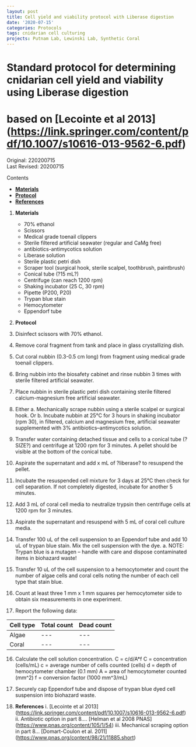 ```yaml
---
layout: post
title: Cell yield and viability protocol with Liberase digestion
date: '2020-07-15'
categories: Protocols
tags: cnidarian cell culturing
projects: Putnam Lab, Lewinski Lab, Synthetic Coral
---
```


# Standard protocol for determining cnidarian cell yield and viability using Liberase digestion
# based on [Lecointe et al 2013] (https://link.springer.com/content/pdf/10.1007/s10616-013-9562-6.pdf)

Original: 220200715  
Last Revised: 20200715  

Contents  
- [**Materials**](#Materials)    
- [**Protocol**](#Protocol)  
- [**References**](#References)  

1. <a name="Materials"></a> **Materials**
    - 70% ethanol
    - Scissors
    - Medical grade toenail clippers
    - Sterile filtered artificial seawater (regular and CaMg free)
    - antibiotics-antimycotics solution
    - Liberase solution
    - Sterile plastic petri dish
    - Scraper tool (surgical hook, sterile scalpel, toothbrush, paintbrush)
    - Conical tube (?15 mL?)
    - Centrifuge (can reach 1200 rpm)
    - Shaking incubator (25 C, 30 rpm)
    - Pipette (P200, P20)
    - Trypan blue stain
    - Hemocytometer
    - Eppendorf tube

2. <a name="Protocol"></a> **Protocol**
1. Disinfect scissors with 70% ethanol.
2. Remove coral fragment from tank and place in glass crystallizing dish.
3. Cut coral nubbin (0.3-0.5 cm long) from fragment using medical grade toenail clippers.
4. Bring nubbin into the biosafety cabinet and rinse nubbin 3 times with sterile filtered artificial seawater.
5. Place nubbin in sterile plastic petri dish containing sterile filtered calcium-magnesium free artificial seawater.
6. Either
  a. Mechanically scrape nubbin using a sterile scalpel or surgical hook.
	Or
  b. Incubate nubbin at 25°C for 3 hours in shaking incubator (rpm 30), in filtered, calcium and magnesium free, artificial seawater supplemented with 3% antibiotics–antimycotics solution.
7. Transfer water containing detached tissue and cells to a conical tube (?SIZE?) and centrifuge at 1200 rpm for 3 minutes.  A pellet should be visible at the bottom of the conical tube.
8. Aspirate the supernatant  and add x mL of ?liberase? to resuspend the pellet.
9. Incubate the resuspended cell mixture for 3 days at 25°C then check for cell separation.  If not completely digested, incubate for another 5 minutes.
10. Add 3 mL of coral cell media to neutralize trypsin then centrifuge cells at 1200 rpm for 3 minutes.
11. Aspirate the supernatant and resuspend with 5 mL of coral cell culture media.
12. Transfer 100 uL of the cell suspension to an Eppendorf tube and add 10 uL of trypan blue stain.  Mix the cell suspension with the dye.
  a. NOTE: Trypan blue is a mutagen – handle with care and dispose contaminated items in biohazard waste!
13. Transfer 10 uL of the cell suspension to a hemocytometer and count the number of algae cells and coral cells noting the number of each cell type that stain blue.
14. Count at least three 1 mm x 1 mm squares per hemocytometer side to obtain six measurements in one experiment.
15. Report the following data:

| Cell type | Total count | Dead count |
| --- | --- | --- |
| Algae | --- | --- |
| Coral | --- | --- |

16. Calculate the cell solution concentration. C = c/d/A*f
  C = concentration (cells/mL)
  c = average number of cells counted (cells)
  d = depth of hemocytometer chamber (0.1 mm)
  A = area of hemocytometer counted (mm^2)
  f = conversion factor (1000 mm^3/mL)
17. Securely cap Eppendorf tube and dispose of trypan blue dyed cell suspension into biohazard waste.

4. <a name="References"></a> **References**
  i. [Lecointe et al 2013] (https://link.springer.com/content/pdf/10.1007/s10616-013-9562-6.pdf)
  ii. Antibiotic option in part 8.... [Helman et al 2008 PNAS] (https://www.pnas.org/content/105/1/54)
  iii. Mechanical scraping option in part 8... [Domart-Coulon et al. 2011] (https://www.pnas.org/content/98/21/11885.short)
